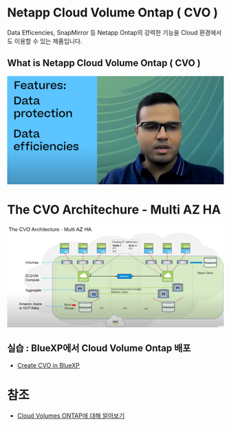# Netapp Cloud Volume Ontap ( CVO )
Data Efficencies, SnapMirror 등 Netapp Ontap의 강력한 기능을 Cloud 환경에서도 이용할 수 있는 제품입니다. 

## What is Netapp Cloud Volume Ontap ( CVO )
[![Alt text](./Images/Readme-0.png)](https://youtu.be/3aM33yzL3FY)

# The CVO Architechure - Multi AZ HA
![CvoArchitechureMultiAzHa](./Images/Readme-1.png)

## 실습 : BlueXP에서 Cloud Volume Ontap 배포
- [Create CVO in BlueXP](./Create_CVO_in_BlueXP.md)

# 참조
- [Cloud Volumes ONTAP에 대해 알아보기](https://docs.netapp.com/us-en/bluexp-cloud-volumes-ontap/concept-overview-cvo.html)